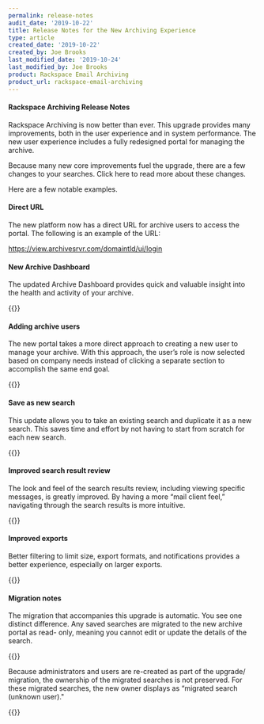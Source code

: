 ```yaml
---
permalink: release-notes
audit_date: '2019-10-22'
title: Release Notes for the New Archiving Experience
type: article
created_date: '2019-10-22'
created_by: Joe Brooks
last_modified_date: '2019-10-24'
last_modified_by: Joe Brooks
product: Rackspace Email Archiving
product_url: rackspace-email-archiving
---
```


#### Rackspace Archiving Release Notes ####

Rackspace Archiving is now better than ever. This upgrade provides many
improvements, both in the user experience and in system performance. The new
user experience includes a fully redesigned portal for managing the archive.

Because many new core improvements fuel the upgrade, there are a few changes to your searches. Click here to read more about these changes.

Here are a few notable examples.

####  Direct URL

The new platform now has a direct URL for archive users to access the portal.
The following is an example of the URL:

https://view.archivesrvr.com/domaintld/ui/login

#### New Archive Dashboard ####

The updated Archive Dashboard provides quick and valuable insight into the
health and activity of your archive.

{{<image src="release_notes(1).png" alt="" title="">}}


#### Adding archive users ####

The new portal takes a more direct approach to creating a new user to manage
your archive. With this approach, the user’s role is now selected based on
company needs instead of clicking a separate section to accomplish the same
end goal.

{{<image src="release_notes(2).png" alt="" title="">}}


#### Save as new search ####

This update allows you to take an existing search and duplicate it as a new
search. This saves time and effort by not having to start from scratch for
each new search.

{{<image src="release_notes(3).png" alt="" title="">}}

#### Improved search result review ####

The look and feel of the search results review, including viewing specific
messages, is greatly improved. By having a more “mail client feel,” navigating
through the search results is more intuitive.

{{<image src="release_notes(4).png" alt="" title="">}}

#### Improved exports ####

Better filtering to limit size, export formats, and notifications provides a
better experience, especially on larger exports.

{{<image src="release_notes(5).png" alt="" title="">}}


#### Migration notes ####

The migration that accompanies this upgrade is automatic. You see one distinct
difference. Any saved searches are migrated to the new archive portal as read-
only, meaning you cannot edit or update the details of the search.

{{<image src="release_notes(6).png" alt="" title="">}}

Because administrators and users are re-created as part of the upgrade/
migration, the ownership of the migrated searches is not preserved. For these
migrated searches, the new owner displays as “migrated search (unknown user)."

{{<image src="release_notes(7).png" alt="" title="">}}
